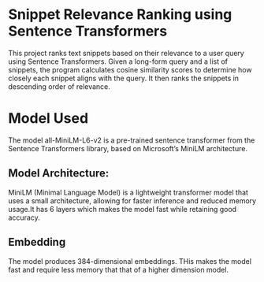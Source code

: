 # Snippet Relevance Ranking using Sentence Transformers

This project ranks text snippets based on their relevance to a user query using Sentence Transformers. Given a long-form query and a list of snippets, the program calculates cosine similarity scores to determine how closely each snippet aligns with the query. It then ranks the snippets in descending order of relevance.

# Model Used

The model all-MiniLM-L6-v2 is a pre-trained sentence transformer from the Sentence Transformers library, based on Microsoft’s MiniLM architecture. 

## Model Architecture:

MiniLM (Minimal Language Model) is a lightweight transformer model that uses a small architecture, allowing for faster inference and reduced memory usage.It has 6 layers which makes the model fast while retaining good accuracy.

## Embedding

The model produces 384-dimensional embeddings. THis makes the model fast and require less memory that that of a higher dimension model.
